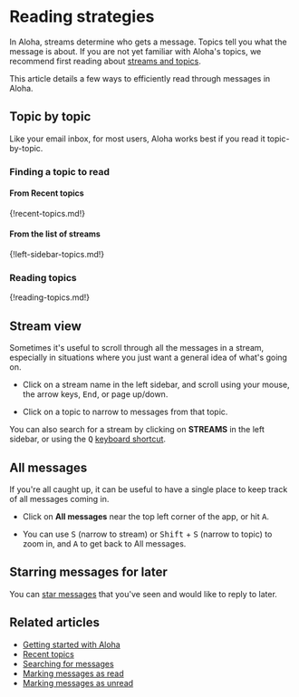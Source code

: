 # Reading strategies

In Aloha, streams determine who gets a message. Topics tell you what
the message is about. If you are not yet familiar with Aloha's topics,
we recommend first reading about [streams and
topics](/help/streams-and-topics).

This article details a few ways to efficiently read through messages
in Aloha.

## Topic by topic

Like your email inbox, for most users, Aloha works best if you read it
topic-by-topic.

### Finding a topic to read

#### From Recent topics

{!recent-topics.md!}

#### From the list of streams

{!left-sidebar-topics.md!}

### Reading topics

{!reading-topics.md!}

## Stream view

Sometimes it's useful to scroll through all the messages in a stream,
especially in situations where you just want a general idea of what's going
on.

* Click on a stream name in the left sidebar, and scroll using your mouse,
  the arrow keys, <kbd>End</kbd>, or page up/down.

* Click on a topic to narrow to messages from that topic.

You can also search for a stream by clicking on **STREAMS** in the
left sidebar, or using the <kbd>Q</kbd> [keyboard
shortcut](/help/keyboard-shortcuts).

## All messages

If you're all caught up, it can be useful to have a single place to keep
track of all messages coming in.

* Click on **All messages** near the top left corner of the app, or hit
  <kbd>A</kbd>.

* You can use <kbd>S</kbd> (narrow to stream) or <kbd>Shift</kbd> +
  <kbd>S</kbd> (narrow to topic) to zoom in, and <kbd>A</kbd> to get back
  to All messages.

## Starring messages for later

You can [star messages](/help/star-a-message) that you've seen and would
like to reply to later.

## Related articles

* [Getting started with Aloha](/help/getting-started-with-aloha)
* [Recent topics](/help/recent-topics)
* [Searching for messages](/help/search-for-messages)
* [Marking messages as read](/help/marking-messages-as-read)
* [Marking messages as unread](/help/marking-messages-as-unread)
